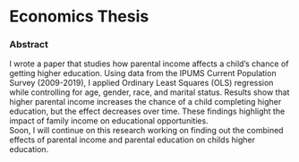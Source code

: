 # Economics Thesis
### Abstract 
I wrote a paper that studies how parental income affects a child’s chance of getting higher education. Using data from the IPUMS Current Population Survey (2009-2019), I applied Ordinary Least Squares (OLS) regression while controlling for age, gender, race, and marital status. Results show that higher parental income increases the chance of a child completing higher education, but the effect decreases over time. These findings highlight the impact of family income on educational opportunities.
<br />
Soon, I will continue on this research working on finding out the combined effects of parental income and parental education on childs higher education.
